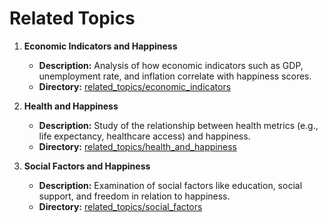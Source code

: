 # Related Topics

1. **Economic Indicators and Happiness**
   - **Description:** Analysis of how economic indicators such as GDP, unemployment rate, and inflation correlate with happiness scores.
   - **Directory:** [related_topics/economic_indicators](related_topics/economic_indicators)

2. **Health and Happiness**
   - **Description:** Study of the relationship between health metrics (e.g., life expectancy, healthcare access) and happiness.
   - **Directory:** [related_topics/health_and_happiness](related_topics/health_and_happiness)

3. **Social Factors and Happiness**
   - **Description:** Examination of social factors like education, social support, and freedom in relation to happiness.
   - **Directory:** [related_topics/social_factors](related_topics/social_factors)